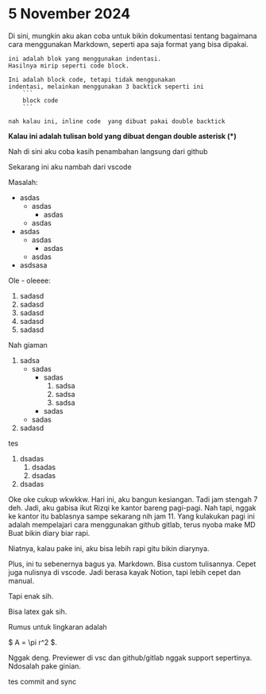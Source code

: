 # 5 November 2024

Di sini, mungkin aku akan coba untuk bikin dokumentasi
tentang bagaimana cara menggunakan Markdown,
seperti apa saja format yang bisa dipakai.



    ini adalah blok yang menggunakan indentasi.
    Hasilnya mirip seperti code block.

```
Ini adalah block code, tetapi tidak menggunakan
indentasi, melainkan menggunakan 3 backtick seperti ini 
    ```
    block code
    ```
```

`nah kalau ini, inline code 
yang dibuat pakai double backtick`

**Kalau ini adalah tulisan bold yang dibuat dengan
double asterisk (*)**

Nah di sini aku coba kasih penambahan langsung dari github

Sekarang ini aku nambah dari vscode

Masalah:
- asdas
    - asdas    
        - asdas     
    - asdas    
- asdas    
    - asdas    
        - asdas    
    - asdas    
- asdsasa

Ole    - oleeee:

1.  sadasd
1. sadasd
1. sadasd
1. sadasd
1. sadasd

Nah giaman

1. sadsa
    - sadas
        - sadas
            1. sadsa
            1. sadsa
            1. sadsa
        - sadas
    - sadas
1. sadasd

tes

1. dsadas
    1. dsadas
    1. dsadas
1. dsadas

Oke oke cukup wkwkkw. 
Hari ini, aku bangun kesiangan. Tadi jam stengah 7 deh. 
Jadi, aku gabisa ikut Rizqi ke kantor bareng pagi-pagi. Nah tapi, nggak ke kantor itu bablasnya sampe sekarang nih jam 11.
Yang kulakukan pagi ini adalah mempelajari cara menggunakan github gitlab, terus nyoba make MD
Buat bikin diary biar rapi.

Niatnya, kalau pake ini, aku bisa lebih rapi gitu bikin diarynya. 

Plus, ini tu sebenernya bagus ya. Markdown. Bisa custom tulisannya. Cepet juga nulisnya di vscode. Jadi berasa kayak Notion, tapi lebih cepet dan manual.

Tapi enak sih.

Bisa latex gak sih.

Rumus untuk lingkaran adalah 

$ A = \pi r^2 $.

Nggak deng. Previewer di vsc dan github/gitlab nggak support sepertinya. Ndosalah pake ginian.

tes commit and sync